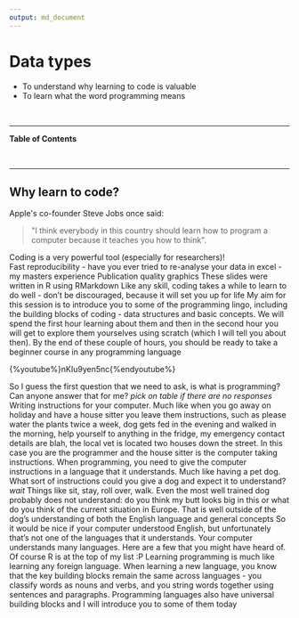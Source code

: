 ```yaml
---
output: md_document
---
```



# Data types

<!--sec data-title="Learning Objectives" data-id="obj" data-show=true data-collapse=false ces-->

* To understand why learning to code is valuable
* To learn what the word programming means

<!--endsec-->

<br>

---

**Table of Contents**

<!-- toc -->

<br>

---

## Why learn to code? 

Apple's co-founder Steve Jobs once said: 
> "I think everybody in this country should learn how to program a computer because it teaches you how to think".

Coding is a very powerful tool (especially for researchers)!  
Fast reproducibility - have you ever tried to re-analyse your data in excel - my masters experience
Publication quality graphics
These slides were written in R using RMarkdown
Like any skill, coding takes a while to learn to do well - don’t be discouraged, because it will set you up for life
My aim for this session is to introduce you to some of the programming lingo, including the building blocks of coding - data structures and basic concepts. We will spend the first hour learning about them and then in the second hour you will get to explore them yourselves using scratch (which I will tell you about then). By the end of these couple of hours, you should be ready to take a beginner course in any programming language

<!--sec data-title="Why learn to code? (YouTube)" data-id="vid1" data-show=true data-collapse=true ces-->

{%youtube%}nKIu9yen5nc{%endyoutube%}

<!--endsec-->

So I guess the first question that we need to ask, is what is programming? Can anyone answer that for me? *pick on table if there are no responses* Writing instructions for your computer. Much like when you go away on holiday and have a house sitter you leave them instructions, such as please water the plants twice a week, dog gets fed in the evening and walked in the morning, help yourself to anything in the fridge, my emergency contact details are blah, the local vet is located two houses down the street. In this case you are the programmer and the house sitter is the computer taking instructions.
When programming, you need to give the computer instructions in a language that it understands. Much like having a pet dog. What sort of instructions could you give a dog and expect it to understand? *wait* Things like sit, stay, roll over, walk. Even the most well trained dog probably does not understand: do you think my butt looks big in this or what do you think of the current situation in Europe. That is well outside of the dog’s understanding of both the English language and general concepts 
So it would be nice if your computer understood English, but unfortunately that’s not one of the languages that it understands. Your computer understands many languages. Here are a few that you might have heard of. Of course R is at the top of my list :P
Learning programming is much like learning any foreign language. When learning a new language, you know that the key building blocks remain the same across languages - you classify words as nouns and verbs, and you string words together using sentences and paragraphs. Programming languages also have universal building blocks and I will introduce you to some of them today



